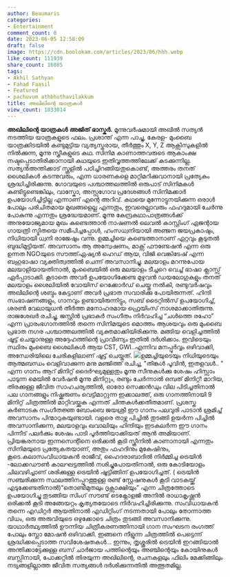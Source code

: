 ```yaml
---
author: Beaumaris
categories:
- Entertainment
comment_count: 0
date: 2023-06-05 12:58:09
draft: false
image: https://cdn.boolokam.com/articles/2023/06/hhh.webp
like_count: 111939
share_count: 16085
tags:
- Akhil Sathyan
- Fahad Faasil
- Featured
- pachuvum athbhuthavilakkum
title: അഖിലിന്റെ യാത്രകൾ
view_count: 1833014
---
```


**അഖിലിന്റെ യാത്രകൾ** **അജിത് ഭാസ്കർ.** മൂന്നുവർഷമായി അഖിൽ സത്യൻ നടത്തിയ യാത്രകളുടെ ഫലം. പ്രശാന്ത് എന്ന പാച്ചു, കേരള- മുംബൈ യാത്രക്കിടയിൽ കണ്ടുമുട്ടിയ വ്യത്യസ്തരായ, തീർത്തും X, Y, Z ആക്സിസുകളിൽ നിൽക്കുന്ന, മൂന്നു സ്ത്രീകളുടെ കഥ. സിനിമ കാണാത്തവരുടെ ആകാംക്ഷ നഷ്ടപ്പെടാതിരിക്കാനായി കഥയുടെ ഇതിവൃത്തത്തിലേക്ക് കടക്കുന്നില്ല. സത്യൻഅന്തിക്കാട് സ്കൂളിൽ പഠിച്ചിറങ്ങിയതുകൊണ്ട്, അത്തരം തനത് ശൈലികൾ കടന്നുവരും, എന്ന ധാരണകളെ മാറ്റിമറിക്കുവാനായി പ്രത്യേകം ശ്രദ്ധിച്ചിരിക്കുന്നു. ഗോവയുടെ പശ്ചാത്തലത്തിൽ ഒരുപാട് സിനിമകൾ കണ്ടിട്ടുണ്ടെങ്കിലും, വാസ്കോ, അസ്സഗോവ പ്രദേശങ്ങൾ സിനിമക്കാർ ഉപയോഗിച്ചിട്ടില്ല എന്നാണ് എന്റെ അറിവ്. കഥയെ മുന്നോട്ടുനയിക്കുന്ന ഒരാൾ പോലും പരിചിതമായ മുഖങ്ങളെല്ല എന്നതും, ഇവരെല്ലാവരും ഫഹദുമായി ചേർന്നു പോകുന്നു എന്നതും ശ്രദ്ധേയമാണ്. [](https://cdn.boolokam.com/articles/2023/06/ttttt.jpg)മൂന്നു കേന്ദ്രകഥാപാത്രങ്ങൾക്ക് അനുയോജ്യമായ മുഖം കണ്ടെത്താൻ നാഷണൽ ലെവൽ കാസ്റ്റിംഗ് ഏജന്റായ ഗായത്രി സ്മിതയെ സമീപിച്ചപ്പോൾ, ഹംസധ്വനിയായി അഞ്ജന ജയപ്രകാഷും, നിധിയായി ധ്വനി രാജേഷും വന്നു. ഉമ്മച്ചിയെ കണ്ടെത്താനാണ് ഏറ്റവും കൂടുതൽ ബുദ്ധിമുട്ടിയത്. അവസാനം ആ അന്വേഷണം, മാക്സ് ഫൗണ്ടേഷൻ എന്ന ഒരു ഉന്നത NGOയുടെ സൗത്ത്ഏഷ്യൻ ഹെഡ് ആയ, വിജി വെങ്കിടേഷ് എന്ന ബഹുഭാഷാ വ്യക്തിത്വത്തിൽ ചെന്ന് അവസാനിച്ചു. മലയാളം മറന്നുപോയ മലയാളിയായതിനാൽ, മുംബൈയിൽ ഒരു മലയാളം ടീച്ചറെ വെച്ച് ഭാഷാ ക്ലാസ്സ് ഏർപ്പാടാക്കി. കൂടാതെ അവർ ഉപയോഗിക്കേണ്ട മുഴുവൻ ഡയലോഗുകളും തനത് മലയാളം ശൈലിയിൽ വോയിസ് റെക്കോർഡ് ചെയ്തു നൽകി, രണ്ടുവർഷവും അഖിലിന്റെ ശബ്ദം കേട്ടാണ് അവർ പ്രഭാത സവാരിക്കു പോയിരുന്നത്. ഹിന്ദി സംഭാഷണങ്ങളും, ഗാനവും ഉണ്ടായിരുന്നിട്ടും, സബ് ടൈറ്റിൽസ് ഉപയോഗിച്ച്, ശരൺ വേലായുധൻ തീർത്ത മനോഹരമായ ഫ്രെയിംസ് നാശമാക്കാതിരുന്നു. രാജശേഖർ രചിച്ചു, ജസ്റ്റിൻ പ്രഭാകർ സംഗീതം നിർവഹിച്ച “ചൾത്തെ രഹോ” എന്ന പ്രാരംഭഗാനത്തിൽ തന്നെ സിനിമയുടെ മൊത്തം ആശയവും ഒരു മുംബൈ പ്രഭാത നഗര പശ്ചാത്തലത്തിൽ വ്യക്തമാക്കിയിരിക്കുന്നു. മങ്ങിയ വെളിച്ചത്തിൽ ഷൂട്ട് ചെയ്യാനുള്ള അദ്ദേഹത്തിന്റെ പ്രാവീണ്യം ഇതിൽ ദർശിക്കാം. ഇവിടെയും സ്ഥിരം മുംബൈ ശൈലികൾ ആയ CST, GWI..എന്നിവ മനപ്പൂർവ്വം ഒഴിവാക്കി, അന്ധേരിയിലെ ചേരികളിലാണ് ഷൂട്ട് ചെയ്തത്. [![](https://cdn.boolokam.com/articles/2023/06/hhh.webp)](https://cdn.boolokam.com/articles/2023/06/hhh.webp)ഉമ്മച്ചിയുടെയും നിധിയുടെയും ആത്മബന്ധം വെളിവാക്കുന്ന മനു മഞ്ജിത്ത് രചിച്ച, "തിങ്കൾ പൂവിൻ, ഇതളവൾ.. " എന്ന ഗാനം ആറ് മിനിറ്റ് ദൈർഘ്യമുള്ളതും മൂന്നു സീനുകൾക്കു ശേഷം ഹിസ്സാം പാടുന്ന മെയിൽ വേർഷൻ മൂന്നു മിനിറ്റും, രണ്ടും ചേർന്നാൽ ഒമ്പത് മിനിറ്റ്! മാറിയ, തിരക്കുള്ള ജീവിത സാഹചര്യത്തിൽ, ഓരോ സെക്കൻഡും വില പിടിച്ചതിനാൽ പല ഗാനങ്ങളും നിഷ്ക്കരുണം വെട്ടിമാറ്റുന്ന ഇക്കാലത്ത്, ഒരു ഗാനത്തിനായി 9 മിനിറ്റ് ചിത്രത്തിൽ മാറ്റിവയ്ക്കുക എന്നത് ചിന്തകൾക്കതീതമാണ്. പ്രശസ്ത കർണാടക സംഗീതജ്ഞ ബോംബെ ജയശ്രീ ഈ ഗാനം പലവുരി പാടാൻ ശ്രമിച്ച് അവസാനം പിന്മാറുകയുണ്ടായി. വളരെ താഴ്ന്ന പിച്ചിൽ തുടങ്ങി ഉയർന്ന പിച്ചിൽ അവസാനിക്കുന്ന, മലയാളവും ഖവാലിയും ഹിന്ദിയും ഇടകലർന്ന ഈ ഗാനം പിന്നീട് പലർക്കും ശേഷം പാടി പൂർത്തിയാക്കിയത് ആൻ അമിയാണ്. പ്രിയങ്കരനായ ഇന്നസെന്റിനെ ഒരിക്കൽ കൂടി സ്ക്രീനിൽ കാണാനായി എന്നതും സിനിമയുടെ പ്രത്യേകതയാണ്, അതും ഫഹദിനും മുകേഷിനും, കൂടെ.കലാസംവിധായകൻ രാജീവ്, ഹൈദരാബാദിൽ നിർമ്മിച്ച ട്രെയിൻ -ലോക്കഡൗൺ കാലഘട്ടത്തിൽ നശിച്ചുപോയതിനാൽ, ഒരു കോടിയോളം ചിലവഴിച്ചാണ് ശരിക്കുള്ള ട്രെയിൻ ഷൂട്ടിങ്ങിന് ഉപയോഗിച്ചത്. ( ട്രെയിൻ സഞ്ചരിക്കുന്ന സ്ഥലത്തിനപ്പുറത്തുള്ള രണ്ട് സ്റ്റേഷനുകൾ കൂടി വാടകയ്ക്ക് എടുക്കേണ്ടതിനാൽ)“തൊണ്ടിമുതലും ദൃക്സാക്ഷിയും” എന്ന ചിത്രത്തോടെ ഉപയോഗിച്ചു തുടങ്ങിയ സിംഗ് സൗണ്ട് ടെക്നോളജി അനിൽ രാധാകൃഷ്ണൻ ഒരിക്കൽ കൂടി അങ്ങേയറ്റം കൃത്യതയോടെ നിർവഹിച്ചിരിക്കുന്നു. സംവിധായകൻ തന്നെ എഡിറ്റർ ആയതിനാൽ എഡിറ്റിംഗ് നടന്നതായി പോലും തോന്നാത്ത വിധം, ഒരു അരുവിയുടെ ഒഴുക്കോടെ ചിത്രം തുടങ്ങി അവസാനിക്കുന്നു. യാഥാർത്ഥ്യത്തിൽ ഊന്നിയ ചിത്രീകരണത്തിനായി ഗാന സംഘടന രംഗത്ത് പോലും സ്ലോ മോഷൻ ഒഴിവാക്കി. ഇങ്ങനെ നീളുന്ന ചിത്രത്തിൽ പെട്ടെന്ന് ശ്രദ്ധിക്കപ്പെടാത്ത സവിശേഷതകൾ... ഇന്നും, തൃശ്ശൂരിൽ ട്രെയിൻ ഇറങ്ങിയാൽ അന്തിക്കാട്ടേക്കുള്ള ബസ് ചാർജായ പത്തിന്റെയും അഞ്ചിന്റെയും കോയിനുകൾ ബസ്സിനായി, പോക്കറ്റിൽ തിരയുന്ന അഖിലിന്റെ, രചനകളലും ഫിലിം മേക്കിങ്ങിലും നട്യങ്ങളില്ലാത്ത ജീവിത സത്യങ്ങൾ ദർശിക്കുന്നതിൽ അത്ഭുതമില്ല.